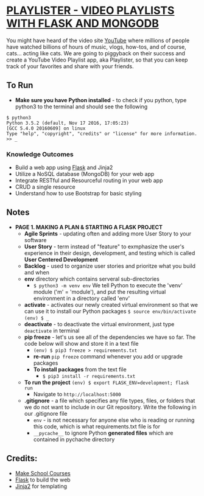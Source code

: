 # [PLAYLISTER - VIDEO PLAYLISTS WITH FLASK AND MONGODB](https://www.makeschool.com/academy/track/standalone/playlistr-video-playlists-with-flask-and-mongodb-1c/start-a-flask-project)
You might have heard of the video site [YouTube](https://www.youtube.com) where millions of people have watched billions of hours of music, vlogs, how-tos, and of course, cats... acting like cats. We are going to piggyback on their success and create a YouTube Video Playlist app, aka Playlister, so that you can keep track of your favorites and share with your friends.


## To Run
- __Make sure you have Python installed__ - to check if you python, type python3 to the terminal and should see the following
```
$ python3
Python 3.5.2 (default, Nov 17 2016, 17:05:23)
[GCC 5.4.0 20160609] on linux
Type "help", "copyright", "credits" or "license" for more information.
>> _ 
```



### Knowledge Outcomes
- Build a web app using [Flask](https://flask.palletsprojects.com/en/1.1.x/) and Jinja2
- Utilize a NoSQL database (MongoDB) for your web app
- Integrate RESTful and Resourceful routing in your web app
- CRUD a single resource
- Understand how to use Bootstrap for basic styling

## Notes 
- __PAGE 1. MAKING A PLAN & STARTING A FLASK PROJECT__
    - __Agile Sprints__ - updating often and adding more User Story to your software
    - __User Story__ - term instead of "feature" to exmphasize the user's experience in their design, development, and testing which is called __User Centered Development__
    - __Backlog__ - used to organize user stories and prioritze what you build and when
    - __env__ directory which contains serveral sub-directories
        - ```$ python3 -m venv env``` We tell Python to execute the 'venv' module ('m' = 'module'), and put the resulting virtual environment in a directory called 'env'
    - __activate__ - activates our newly created virtual environment so that we can use it to install our Python packages
        ```$ source env/bin/activate```
        ```(env) $ _```
    - __deactivate__ - to deactivate the virtual environment, just type ```deactivate``` in terminal
    - __pip freeze__ - let's us see all of the dependencies we have so far. The code below will show and store it in a text file
        - ```(env) $ pip3 freeze > requirements.txt```
        - __re-run__ ```pip freeze``` command whenever you add or upgrade packages
        - __To install packages__ from the text file
            - ```$ pip3 install -r requirements.txt```
    - __To run the project__ ```(env) $ export FLASK_ENV=development; flask run```
        - Navigate to ```http://localhost:5000```
    - __.gitignore__ - a file which specifies any file types, files, or folders that we do not want to include in our Git repository. Write the following in our .gitignore file
        - ```env``` - is not necessary for anyone else who is reading or running this code, which is what requirements.txt file is for
        - ```__pycache__``` to ignore Python __generated files__ which are contained in pychache directory




## Credits:
- [Make School Courses](https://www.makeschool.com/academy)
- [Flask](https://flask.palletsprojects.com/en/1.1.x/) to build the web
- [Jinja2](https://jinja.palletsprojects.com/en/2.10.x/) for templating
